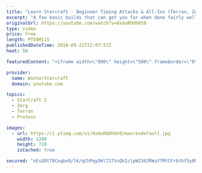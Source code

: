 ```yaml
---
title: "Learn Starcraft - Beginner Timing Attacks & All-Ins (Terran, Zerg & Protoss)"
excerpt: "A few basic builds that can get you far when done fairly well. Also important is how not to overextend and lose everything."
originalUrl: https://youtube.com/watch?v=8xOuROdh6t0
type: video
price: Free
length: PT58M11S
publishedDateTime: 2018-09-21T22:07:57Z
heat: 50

featuredContent: "<iframe width=\"800\" height=\"500\" frameborder=\"0\" src=\"https://www.youtube.com/embed/8xOuROdh6t0\" allow=\"accelerometer; autoplay; encrypted-media; gyroscope; picture-in-picture\" allowfullscreen></iframe>"

provider:
  name: WinterStarcraft
  domain: youtube.com

topics:
  - StarCraft 2
  - Zerg
  - Terran
  - Protoss

images:
  - url: https://i.ytimg.com/vi/8xOuROdh6t0/maxresdefault.jpg
    width: 1280
    height: 720
    isCached: true

secured: "nEsUDtT0Coqbo9/lK/qChPqyDHl717tnQkIclpWZ39JRWuY7MtCFrbYhf5y0Njz6/tOQ1TaSabfUwwfXlqTzhHg/m8qTDbDhO2PPQI3p85uLr5BOsDE265XWPJnookCYjC/okwhJPMXtm/jGIvKH0Xz8I/COqYbe3AawwH3GM/pzBaneSB8gJNr4+AtUYYltg1a9Nbu5cQSxa3e2zGTPzTlAYeX7XYsesO/c6hrPkvhJnFqgJ82oIQaL2VpQwL/2mIBUGFlI0oj2L7Wmujq0yy7OiNhMAXUBf/aZWYnxpsXHvN5fAxEkVoT3+0jL2VrIZb7Tp6iBxRiAOoQM57vyX1v5a4Tqx04aHgDAnBH8tsbNEsdDfwhLtJqmMGs/4r3UgWHdA9oaDl69cvso2emE6i9W9vMv/DMZwLKZpwwNpI4=;FCj0jmM8CLdT4HzuSpu4Sg=="
---
```


